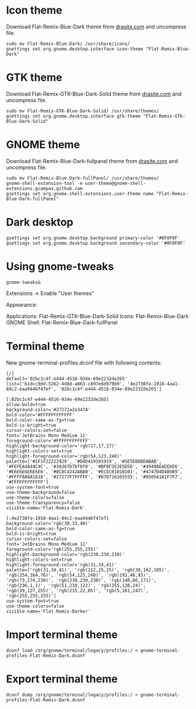 
# Icon theme

Download Flat-Remix-Blue-Dark theme from [drasite.com](https://drasite.com/flat-remix) and uncompress file.

    sudo mv Flat-Remix-Blue-Dark/ /usr/share/icons/
    gsettings set org.gnome.desktop.interface icon-theme "Flat-Remix-Blue-Dark"


# GTK theme

Download Flat-Remix-GTK-Blue-Dark-Solid theme from [drasite.com](https://drasite.com/flat-remix-gtk) and uncompress file.

    sudo mv Flat-Remix-GTK-Blue-Dark-Solid/ /usr/share/themes/
    gsettings set org.gnome.desktop.interface gtk-theme "Flat-Remix-GTK-Blue-Dark-Solid"


# GNOME theme
Download Flat-Remix-Blue-Dark-fullpanel theme from [drasite.com](https://drasite.com/flat-remix-gnome) and uncompress file.

    sudo mv Flat-Remix-Blue-Dark-fullPanel/ /usr/share/themes/
    gnome-shell-extension-tool -e user-theme@gnome-shell-extensions.gcampax.github.com    
    gsettings set org.gnome.shell.extensions.user-theme name "Flat-Remix-Blue-Dark-fullPanel"
    

# Dark desktop

    gsettings set org.gnome.desktop.background primary-color '#0F0F0F'
    gsettings set org.gnome.desktop.background secondary-color '#0F0F0F'



    
    
# Using gnome-tweaks
    
    gnome-tweaks&

Extensions -> Enable "User themes"

Appearance:

Applications: Flat-Remix-GTK-Blue-Dark-Solid
Icons: Flat-Remix-Blue-Dark
GNOME Shell: Flat-Remix-Blue-Dark-fullPanel





# Terminal theme 

New gnome-terminal-profiles.dconf file with following contents:

    [/]
    default='02bc1c4f-e444-4516-934e-69e2232de265'
    list=['b1dcc9dd-5262-4d8d-a863-c897e6d979b9', '4e2730fa-1918-4aa1-84c2-eaa9446f47ef', '02bc1c4f-e444-4516-934e-69e2232de265']
    
    [:02bc1c4f-e444-4516-934e-69e2232de265]
    allow-bold=true
    background-color='#27272a2a3434'
    bold-color='#FFFFFFFFFFFF'
    bold-color-same-as-fg=true
    bold-is-bright=true
    cursor-colors-set=false
    font='JetBrains Mono Medium 11'
    foreground-color='#FFFFFFFFFFFF'
    highlight-background-color='rgb(17,17,17)'
    highlight-colors-set=true
    highlight-foreground-color='rgb(54,123,240)'
    palette=['#1F1F22222929', '#D4D419191919', '#5E5EBDBDABAB', '#FEFEA4A44C4C', '#36367b7bf0f0', '#BFBF2E2E5D5D', '#4949AEAEE6E6', '#E6E6E6E6E6E6', '#8C8C4242ABAB', '#ECEC01010101', '#4747D4D4B9B9', '#FFFF8A8A1818', '#27277F7FFFFF', '#D7D716165555', '#0505A1A1F7F7', '#FFFFFFFFFFFF']
    use-system-font=true
    use-theme-background=false
    use-theme-colors=false
    use-theme-transparency=false
    visible-name='Flat-Remix-Dark'
    
    [:4e2730fa-1918-4aa1-84c2-eaa9446f47ef]
    background-color='rgb(30,33,40)'
    bold-color-same-as-fg=true
    bold-is-bright=true
    cursor-colors-set=false
    font='JetBrains Mono Medium 11'
    foreground-color='rgb(255,255,255)'
    highlight-background-color='rgb(230,230,230)'
    highlight-colors-set=true
    highlight-foreground-color='rgb(31,34,41)'
    palette=['rgb(31,34,41)', 'rgb(212,25,25)', 'rgb(38,162,105)', 'rgb(254,164,76)', 'rgb(54,123,240)', 'rgb(191,46,93)', 'rgb(73,174,230)', 'rgb(230,230,230)', 'rgb(140,66,171)', 'rgb(236,1,1)', 'rgb(51,218,122)', 'rgb(255,138,24)', 'rgb(39,127,255)', 'rgb(215,22,85)', 'rgb(5,161,247)', 'rgb(255,255,255)']
    use-system-font=true
    use-theme-colors=false
    visible-name='Flat-Remix-Darker'


# Import terminal theme

    dconf load /org/gnome/terminal/legacy/profiles:/ < gnome-terminal-profiles-Flat-Remix-Dark.dconf

# Export terminal theme

    dconf dump /org/gnome/terminal/legacy/profiles:/ > gnome-terminal-profiles-Flat-Remix-Dark.dconf



